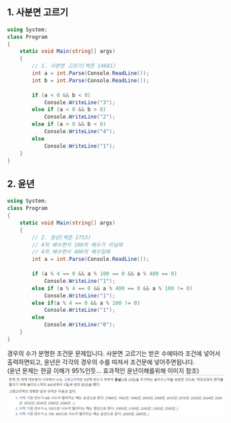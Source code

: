 ## 1. 사분면 고르기
```C#
using System;
class Program
{
    static void Main(string[] args)
    {
        // 1. 사분면 고르기(백준 14681)
        int a = int.Parse(Console.ReadLine());
        int b = int.Parse(Console.ReadLine());

        if (a < 0 && b < 0)
            Console.WriteLine("3");
        else if (a < 0 && b > 0)
            Console.WriteLine("2");
        else if (a > 0 && b < 0)
            Console.WriteLine("4");
        else
            Console.WriteLine("1");
    }
}
```

## 2. 윤년
```C#
using System;
class Program
{
    static void Main(string[] args)
    {
        // 2. 윤년(백준 2753)
        // 4의 배수면서 100의 배수가 아닐때 
        // 4의 배수면서 400의 배수일때
        int a = int.Parse(Console.ReadLine());

        if (a % 4 == 0 && a % 100 == 0 && a % 400 == 0)
            Console.WriteLine("1");
        else if (a % 4 == 0 && a % 400 == 0 && a % 100 != 0)
            Console.WriteLine("1");
        else if(a % 4 == 0 && a % 100 != 0)
            Console.WriteLine("1");
        else
            Console.WriteLine("0");
    }
}
```

경우의 수가 분명한 조건문 문제입니다. 사분면 고르기는 받은 수에따라 조건에 넣어서 출력하면되고, 윤년은 각각의 경우의 수를 따져서 조건문에 넣어주면됩니다.<br>
(윤년 문제는 한글 이해가 95%인듯... 효과적인 윤년이해를위해 이미지 참조)
![윤년이미지](https://github.com/jacksimuse/IoT_Study/blob/main/Algorithm/0332/%EC%84%9C%EB%8F%99%EC%9A%B0/%EC%9D%B4%EA%B2%83%EC%9D%B4%20%EC%9C%A4%EB%85%84%EC%9D%B4%EB%8B%A4.JPG "이것이 윤년이다")
